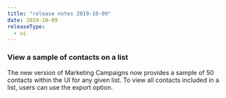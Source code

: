 ```yaml
---
title: "release notes 2019-10-09"
date: 2019-10-09
releaseType:
  - ui
---
```


### View a sample of contacts on a list

The new version of Marketing Campaigns now provides a sample of 50 contacts within the UI for any given list. To view all contacts included in a list, users can use the export option.
